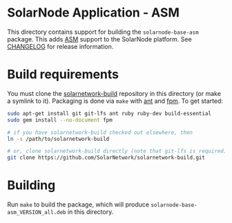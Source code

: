 # SolarNode Application - ASM

This directory contains support for building the `solarnode-base-asm` package. This adds
[ASM][asm] support to the SolarNode platform. See [CHANGELOG](./CHANGELOG.md)
for release information.

# Build requirements

You must clone the [solarnetwork-build][sn-build] repository in this directory (or make a symlink
to it). Packaging is done via `make` with [ant][ant] and [fpm][fpm]. To get started:

```sh
sudo apt-get install git git-lfs ant ruby ruby-dev build-essential
sudo gem install --no-document fpm

# if you have solarnetwork-build checked out elsewhere, then
ln -s /path/to/solarnetwork-build

# or, clone solarnetwork-build directly (note that git-lfs is required)
git clone https://github.com/SolarNetwork/solarnetwork-build.git
```

# Building

Run `make` to build the package, which will produce `solarnode-base-asm_VERSION_all.deb` in
this directory.

[ant]: https://ant.apache.org/
[fpm]: https://github.com/jordansissel/fpm
[asm]: https://asm.ow2.io/
[sn-build]: https://github.com/SolarNetwork/solarnetwork-build/
